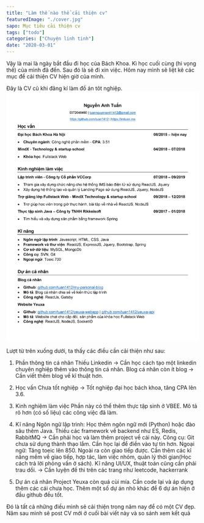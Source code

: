 ```yaml
---
title: "Làm thế nào thể cải thiện cv"
featuredImage: "./cover.jpg"
sapo: Mục tiêu cải thiện cv
tags: ["todo"]
categories: ["Chuyện linh tinh"]
date: "2020-03-01"
---
```


Vậy là mai là ngày bắt đầu đi học của Bách Khoa. Kì học cuối cùng (hi vọng thế) của mình đã đến. Sau đó là sẽ đi xin việc. Hôm nay mình sẽ liệt kê các mục để cải thiện CV hiện giờ của mình.

Đây là CV cũ khi đăng kí làm đồ án tôt nghiệp.
![my-cv](./cv.jpg)

Lượt từ trên xuống dưới, ta thấy các điều cần cải thiện như sau:

1. Phần thông tin cá nhân
   Thiếu Linkedin
   -> Cần học cách tạo một linkedin chuyên nghiệp thêm vào thông tin cá nhân.
   Blog cá nhân còn ít blog
   -> Cần viết thêm blog về kĩ thuật hơn.

2. Học vấn
   Chưa tốt nghiệp
   -> Tốt nghiệp đại học bách khoa, tăng CPA lên 3.6.

3. Kinh nghiệm làm việc
   Phần này có thể thêm thực tập sinh ở VBEE.
   Mô tả rõ hơn (có số liệu) các công việc đã làm.

4. Kĩ năng
   Ngôn ngữ lập trình: Học thêm ngôn ngữ mới (Python) hoặc đào sâu thêm Java.
   Thiếu các framework về backend như ES, Redis, RabbitMQ -> Cần phải học và làm thêm project về cái này.
   Công cụ: Git chưa sử dụng thành thạo lắm. Cần học lại để điền vào tự tin hơn.
   Ngoại ngữ: Tăng toeic lên 850. Ngoài ra còn giao tiếp được.
   Cần thêm các kĩ năng mềm về giao tiếp, hợp tác, làm việc nhóm, quản lý thời gian(Học cách trả lời phỏng vấn ở sách). Kĩ năng UI/UX, thuật toán cũng cần phải trau dồi.
   -> Cần luyện đề thi trên các trang như leetcode, hackerrank

5. Dự án cá nhân
   Project Yeuxa còn quá cùi mía. Cần code lại và áp dụng thêm các cái chưa học.
   Thêm một số dự án nhỏ khác để 6 dự án hiện ở đầu github đều tốt.

Đó là tất cả những điều mình sẽ cải thiện trong năm nay để có một CV đẹp. Năm sau mình sẽ post CV mới ở cuối bài viết này và so sánh xem kết quả

